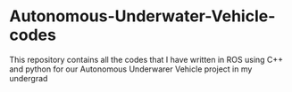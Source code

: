 # Autonomous-Underwater-Vehicle-codes
This repository contains all the codes that I have written in ROS using C++ and python for our Autonomous Underwarer Vehicle project in my undergrad
